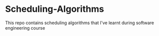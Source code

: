 # Scheduling-Algorithms
This repo contains scheduling algorithms that I've learnt during software engineering course
